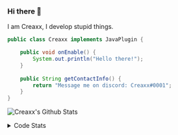 ### Hi there 👋

I am Creaxx, I develop stupid things. 

```java
public class Creaxx implements JavaPlugin {

    public void onEnable() {
        System.out.println("Hello there!");
    }
    
    public String getContactInfo() {
        return "Message me on discord: Creaxx#0001";
    }
}
```

![Creaxx's Github Stats](https://github-readme-stats.vercel.app/api?username=CreaxxOG&show_icons=true&theme=dark&count_private=true)

<details>
  <summary>Code Stats</summary>

<!--START_SECTION:waka-->
![Code Time](http://img.shields.io/badge/Code%20Time-919%20hrs%2013%20mins-blue)

![Lines of code](https://img.shields.io/badge/From%20Hello%20World%20I%27ve%20Written-2%20Thousand%20lines%20of%20code-blue)

**🐱 My GitHub Data** 

> 🏆 624 Contributions in the Year 2022
 > 
> 📦 231.3 kB Used in GitHub's Storage 
 > 
> 🚫 Not Opted to Hire
 > 
> 📜 3 Public Repositories 
 > 
> 🔑 3 Private Repositories  
 > 
**I'm an Early 🐤** 

```text
🌞 Morning    15 commits     █░░░░░░░░░░░░░░░░░░░░░░░░   3.64% 
🌆 Daytime    195 commits    ███████████░░░░░░░░░░░░░░   47.33% 
🌃 Evening    182 commits    ███████████░░░░░░░░░░░░░░   44.17% 
🌙 Night      20 commits     █░░░░░░░░░░░░░░░░░░░░░░░░   4.85%

```
📅 **I'm Most Productive on Sunday** 

```text
Monday       51 commits     ███░░░░░░░░░░░░░░░░░░░░░░   12.38% 
Tuesday      67 commits     ████░░░░░░░░░░░░░░░░░░░░░   16.26% 
Wednesday    68 commits     ████░░░░░░░░░░░░░░░░░░░░░   16.5% 
Thursday     51 commits     ███░░░░░░░░░░░░░░░░░░░░░░   12.38% 
Friday       47 commits     ██░░░░░░░░░░░░░░░░░░░░░░░   11.41% 
Saturday     59 commits     ███░░░░░░░░░░░░░░░░░░░░░░   14.32% 
Sunday       69 commits     ████░░░░░░░░░░░░░░░░░░░░░   16.75%

```


📊 **This Week I Spent My Time On** 

```text
💬 Programming Languages: 
Java                     4 hrs 11 mins       ███████████░░░░░░░░░░░░░░   46.52% 
Kotlin                   3 hrs 27 mins       █████████░░░░░░░░░░░░░░░░   38.35% 
XML                      31 mins             █░░░░░░░░░░░░░░░░░░░░░░░░   5.77% 
GitIgnore file           17 mins             ░░░░░░░░░░░░░░░░░░░░░░░░░   3.33% 
YAML                     17 mins             ░░░░░░░░░░░░░░░░░░░░░░░░░   3.22%

🔥 Editors: 
IntelliJ                 9 hrs 1 min         █████████████████████████   100.0%

```

**I Mostly Code in Java** 

```text
Java                     6 repos             ███████████████░░░░░░░░░░   60.0% 
Kotlin                   3 repos             ███████░░░░░░░░░░░░░░░░░░   30.0% 
EJS                      1 repo              ██░░░░░░░░░░░░░░░░░░░░░░░   10.0%

```



 Last Updated on 11/10/2022 18:37:02 UTC
<!--END_SECTION:waka-->
</details>
